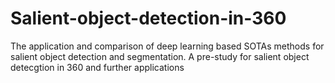 # Salient-object-detection-in-360
The application and comparison of deep learning based SOTAs methods for salient object detection and segmentation.
A pre-study for salient object detecgtion in 360 and further applications
